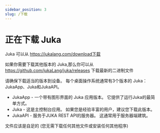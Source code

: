 ```yaml
---
sidebar_position: 3
slug: /下载
---
```


# 正在下载 Juka
Juka 可以从 https://jukalang.com/download下载

如果你需要下载其他版本的 Juka,那么你可以从 https://github.com/jukaLang/juka/releases 下载最新的二进制文件

请确保下载适当的版本到设备。 每个桌面操作系统通常有3个版本的 Juka：JukaApp、Juka和JukaAPI。

- JukaApp - 一个带有图形界面的 Juka 应用版本。 它提供了运行Juka的最简单方式。
- Juka - 这是主控制台应用。 如果您是经验丰富的用户，建议您下载此版本。
- JukaAPI - 服务于JUKA REST API的服务器。 这通常用于服务器端建筑。

文件应该是自足的 (您无需下载任何其他文件或安装任何其他程序)
